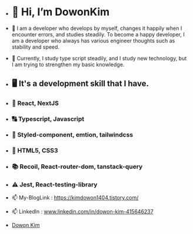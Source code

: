 - # 👋 Hi, I’m DowonKim

- 👀 I am a developer who develops by myself, changes it happily when I encounter errors, and studies steadily.
To become a happy developer, I am a developer who always has various engineer thoughts such as stability and speed.

- 🌱 Currently, I study type script steadily, and I study new technology, but I am trying to strengthen my basic knowledge.
- ## 🖥️ It's a development skill that I have.
- ### 🛜 React, NextJS
- ### 🔠 Typescript, Javascript
- ### 💇 Styled-component, emtion, tailwindcss
- ### 🚸 HTML5, CSS3
- ### 📚 Recoil, React-router-dom, tanstack-query
- ### ⚠️ Jest, React-testing-library 

-  📫 My-BlogLink : https://kimdowon1404.tistory.com/
-  📫 LinkedIn : www.linkedin.com/in/dowon-kim-415646237
-  <div class="badge-base LI-profile-badge" data-locale="ko_KR" data-size="medium" data-theme="dark" data-type="VERTICAL" data-vanity="dowon-kim-415646237" data-version="v1"><a class="badge-base__link LI-simple-link" href="https://kr.linkedin.com/in/dowon-kim-415646237?trk=profile-badge">Dowon Kim</a></div>
              

<!---
dollorofkorea/dollorofkorea is a ✨ special ✨ repository because its `README.md` (this file) appears on your GitHub profile.
You can click the Preview link to take a look at your changes.
--->

